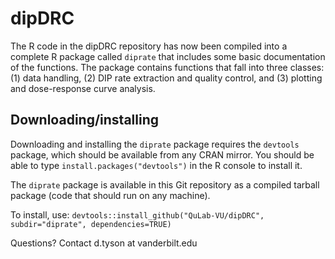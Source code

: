 # dipDRC
The R code in the dipDRC repository has now been compiled into a complete R package called `diprate` that includes some basic documentation of the functions. The package contains functions that fall into three classes:
(1) data handling, (2) DIP rate extraction and quality control, and (3) plotting and dose-response curve analysis.

## Downloading/installing
Downloading and installing the `diprate` package requires the `devtools` package, which should be available from any CRAN mirror. You should be able to type `install.packages("devtools")` in the R console to install it.

The `diprate` package is available in this Git repository as a compiled tarball package (code that should run on any machine).

To install, use:
`devtools::install_github("QuLab-VU/dipDRC", subdir="diprate", dependencies=TRUE)`

Questions? Contact d.tyson at vanderbilt.edu

